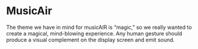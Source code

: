 MusicAir
========
The theme we have in mind for musicAIR is “magic,” so we really wanted to create a magical, mind-blowing experience. 
Any human gesture should produce a visual complement on the display screen and emit sound.

